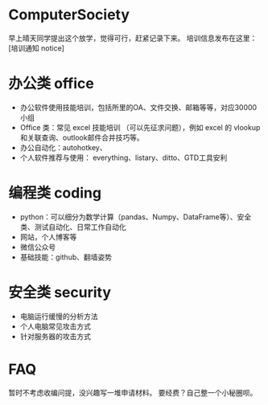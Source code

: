 # ComputerSociety
早上晴天同学提出这个放学，觉得可行，赶紧记录下来。
培训信息发布在这里：[培训通知 notice]

# 办公类 office
- 办公软件使用技能培训，包括所里的OA、文件交换、邮箱等等，对应30000小组
- Office 类：常见 excel 技能培训 （可以先征求问题），例如 excel 的 vlookup 和关联查询、outlook邮件合并技巧等。
- 办公自动化：autohotkey、
- 个人软件推荐与使用： everything、listary、ditto、GTD工具安利

# 编程类 coding
- python：可以细分为数学计算（pandas、Numpy、DataFrame等）、安全类、测试自动化、日常工作自动化
- 网站，个人博客等
- 微信公众号
- 基础技能：github、翻墙姿势

# 安全类 security
- 电脑运行缓慢的分析方法
- 个人电脑常见攻击方式
- 针对服务器的攻击方式

# FAQ
暂时不考虑收编问提，没兴趣写一堆申请材料。
要经费？自己整一个小秘圈呗。
